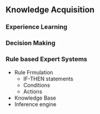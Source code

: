 ## Knowledge Acquisition
### Experience Learning
### Decision Making

### Rule based Expert Systems
- Rule Frmulation
	- IF-THEN statements
	- Conditions
	- Actions
- Knowledge Base
- Inference engine
